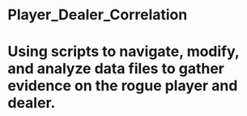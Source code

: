 # Player_Dealer_Correlation
# Using scripts to navigate, modify, and analyze data files to gather evidence on the rogue player and dealer.
